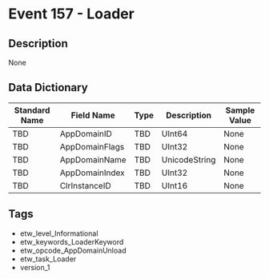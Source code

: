 # Event 157 - Loader

## Description
None

## Data Dictionary
|Standard Name|Field Name|Type|Description|Sample Value|
|---|---|---|---|---|
|TBD|AppDomainID|TBD|UInt64|None|None|
|TBD|AppDomainFlags|TBD|UInt32|None|None|
|TBD|AppDomainName|TBD|UnicodeString|None|None|
|TBD|AppDomainIndex|TBD|UInt32|None|None|
|TBD|ClrInstanceID|TBD|UInt16|None|None|

## Tags
* etw_level_Informational
* etw_keywords_LoaderKeyword
* etw_opcode_AppDomainUnload
* etw_task_Loader
* version_1